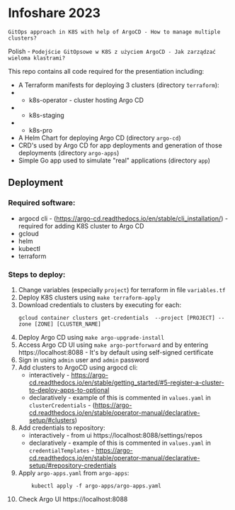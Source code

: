 # Infoshare 2023

`GitOps approach in K8S with help of ArgoCD - How to manage multiple clusters?`

Polish - `Podejście GitOpsowe w K8S z użyciem ArgoCD - Jak zarządzać wieloma klastrami?`

This repo contains all code required for the presentiation including:
* A Terraform manifests for deploying 3 clusters (directory `terraform`):
* * k8s-operator - cluster hosting Argo CD
* * k8s-staging
* * k8s-pro
* A Helm Chart for deploying Argo CD (directory `argo-cd`)
* CRD's used by Argo CD for app deployments and generation of those deployments (directory `argo-apps`)
* Simple Go app used to simulate "real" applications (directory `app`)

## Deployment
### Required software:
* argocd cli - (https://argo-cd.readthedocs.io/en/stable/cli_installation/) - required for adding K8S cluster to Argo CD
* gcloud
* helm
* kubectl
* terraform
### Steps to deploy:
1. Change variables (especially `project`) for terraform in file `variables.tf`
1. Deploy K8S clusters using `make terraform-apply`
1. Download credentials to clusters by executing for each:
    ```
    gcloud container clusters get-credentials  --project [PROJECT] --zone [ZONE] [CLUSTER_NAME]
    ```
1. Deploy Argo CD using `make argo-upgrade-install`
1. Access Argo CD UI using `make argo-portforward` and by entering https://localhost:8088 - It's by default using self-signed certificate
1. Sign in using `admin` user and `admin` password
1. Add clusters to ArgoCD using argocd cli:
    * interactively - https://argo-cd.readthedocs.io/en/stable/getting_started/#5-register-a-cluster-to-deploy-apps-to-optional
    * declaratively - example of this is commented in `values.yaml` in `clusterCredentials` - (https://argo-cd.readthedocs.io/en/stable/operator-manual/declarative-setup/#clusters)
1. Add credentials to repository:
    * interactively - from ui https://localhost:8088/settings/repos
    * declaratively - example of this is commented in `values.yaml` in `credentialTemplates` - https://argo-cd.readthedocs.io/en/stable/operator-manual/declarative-setup/#repository-credentials
1. Apply `argo-apps.yaml` from `argo-apps`:
    ```
        kubectl apply -f argo-apps/argo-apps.yaml
    ```
1. Check Argo UI https://localhost:8088
